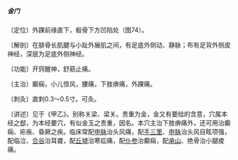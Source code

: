 ##### 金门

〔定位〕外踝前缘直下，骰骨下方凹陷处（图74）。

〔解剖〕在腓骨长肌腱与小趾外展肌之间，有足底外侧动、静脉；布有足背外侧皮神经，深层为足底外侧神经。

〔功能〕开窍醒神，舒筋止痛。

〔主治）癫痫，小儿惊风，腰痛，下肢痹痛，外踝痛。

〔刺灸〕直刺0.3〜0.5寸。可灸。

〔讲述〕见于《甲乙》。别称关梁、梁关。贵重为金，金又有要给的含意，穴属本经之郄，为本经要穴，有似金玉之贵重，因名。本穴主治下肢痹痛外，还可用治癫痫、疟疾、昏厥之疾。临床常配[申脉](https://www.gmzyjc.com/read/zjs/zjs3.1.7-8-0.0.1.3.62.md)治头风痛，配[手三里](https://www.gmzyjc.com/read/zjs/zjs3.1.1-3-0.1.2.3.10.md)、[申脉](https://www.gmzyjc.com/read/zjs/zjs3.1.7-8-0.0.1.3.62.md)治头风目眩项强，配临泣、[合谷](https://www.gmzyjc.com/read/zjs/zjs3.1.1-3-0.1.2.3.4.md)治耳聋，配[丘墟](https://www.gmzyjc.com/read/zjs/zjs3.1.9-12-0.0.3.3.40.md)治寒疝痛，配[仆参](https://www.gmzyjc.com/read/zjs/zjs3.1.7-8-0.0.1.3.61.md)治癫痫，配[承山](https://www.gmzyjc.com/read/zjs/zjs3.1.7-8-0.0.1.3.57.md)、绝骨治小腿痠痛。
